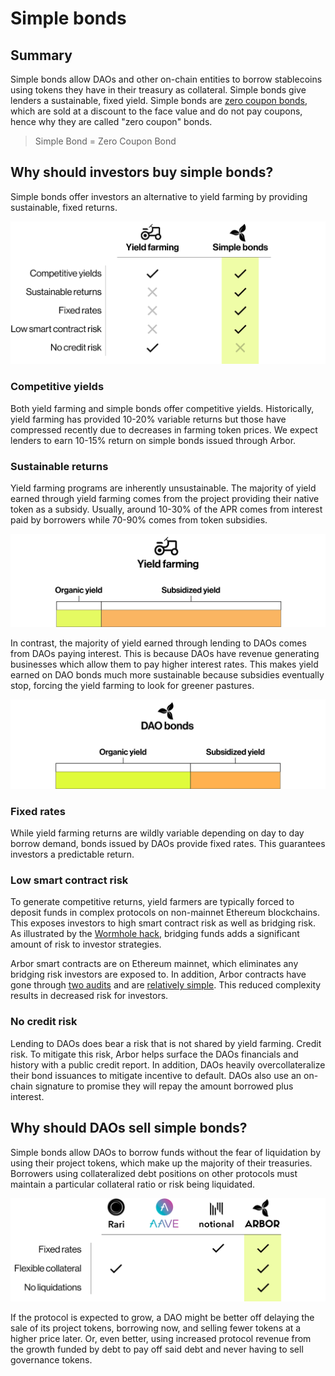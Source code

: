 # Simple bonds

## Summary

Simple bonds allow DAOs and other on-chain entities to borrow stablecoins using tokens they have in their treasury as collateral. Simple bonds give lenders a sustainable, fixed yield. Simple bonds are [zero coupon bonds](../../financial-concepts/zero-coupon-bonds/), which are sold at a discount to the face value and do not pay coupons, hence why they are called "zero coupon" bonds.

> Simple Bond = Zero Coupon Bond

## Why should investors buy simple bonds?

Simple bonds offer investors an alternative to yield farming by providing sustainable, fixed returns.

![](<../../.gitbook/assets/image (5).png>)

### Competitive yields

Both yield farming and simple bonds offer competitive yields. Historically, yield farming has provided 10-20% variable returns but those have compressed recently due to decreases in farming token prices. We expect lenders to earn 10-15% return on simple bonds issued through Arbor.

### Sustainable returns

Yield farming programs are inherently unsustainable. The majority of yield earned through yield farming comes from the project providing their native token as a subsidy. Usually, around 10-30% of the APR comes from interest paid by borrowers while 70-90% comes from token subsidies.

![](<../../.gitbook/assets/image (27).png>)

In contrast, the majority of yield earned through lending to DAOs comes from DAOs paying interest. This is because DAOs have revenue generating businesses which allow them to pay higher interest rates. This makes yield earned on DAO bonds much more sustainable because subsidies eventually stop, forcing the yield farming to look for greener pastures.

![](<../../.gitbook/assets/image (54).png>)

### Fixed rates

While yield farming returns are wildly variable depending on day to day borrow demand, bonds issued by DAOs provide fixed rates. This guarantees investors a predictable return.

### Low smart contract risk

To generate competitive returns, yield farmers are typically forced to deposit funds in complex protocols on non-mainnet Ethereum blockchains. This exposes investors to high smart contract risk as well as bridging risk. As illustrated by the [Wormhole hack](https://cointelegraph.com/news/wormhole-hack-illustrates-danger-of-defi-cross-chain-bridges), bridging funds adds a significant amount of risk to investor strategies.

Arbor smart contracts are on Ethereum mainnet, which eliminates any bridging risk investors are exposed to. In addition, Arbor contracts have gone through [two audits](https://github.com/alwaysbegrowing/arbor-contracts/tree/main/audits) and are [relatively simple](https://github.com/alwaysbegrowing/arbor-contracts/). This reduced complexity results in decreased risk for investors.

### No credit risk

Lending to DAOs does bear a risk that is not shared by yield farming. Credit risk. To mitigate this risk, Arbor helps surface the DAOs financials and history with a public credit report. In addition, DAOs heavily overcollateralize their bond issuances to mitigate incentive to default. DAOs also use an on-chain signature to promise they will repay the amount borrowed plus interest.

## Why should DAOs sell simple bonds?

Simple bonds allow DAOs to borrow funds without the fear of liquidation by using their project tokens, which make up the majority of their treasuries. Borrowers using collateralized debt positions on other protocols must maintain a particular collateral ratio or risk being liquidated.

![](<../../.gitbook/assets/image (16).png>)

If the protocol is expected to grow, a DAO might be better off delaying the sale of its project tokens, borrowing now, and selling fewer tokens at a higher price later. Or, even better, using increased protocol revenue from the growth funded by debt to pay off said debt and never having to sell governance tokens.
